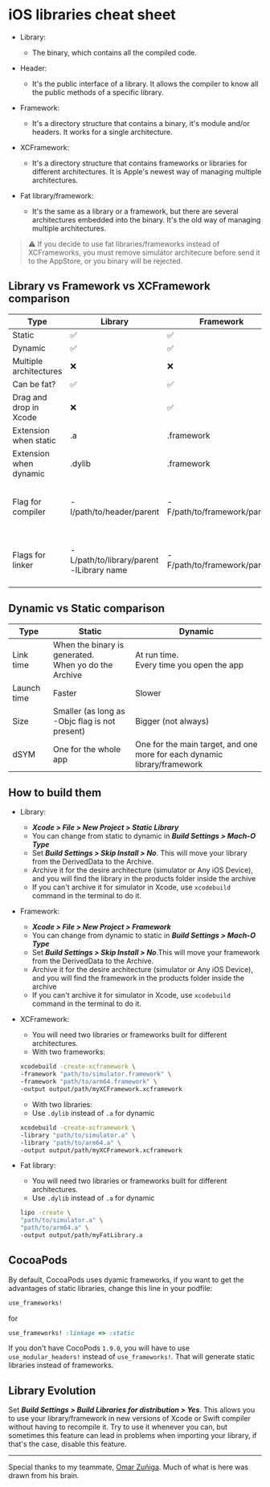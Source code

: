 # iOS libraries cheat sheet

- Library:
  - The binary, which contains all the compiled code.

- Header:
  - It's the public interface of a library. It allows the compiler to know all the public methods of a specific library.

- Framework:
  - It's a directory structure that contains a binary, it's module and/or headers. It works for a single architecture.

- XCFramework:
  - It's a directory structure that contains frameworks or libraries for different architectures. It is Apple's newest way of managing multiple architectures. 

- Fat library/framework:
  - It's the same as a library or a framework, but there are several architectures embedded into the binary. It's the old way of managing multiple architectures.

> :warning: If you decide to use fat libraries/frameworks instead of XCFrameworks, you must remove simulator architecure before send it to the AppStore, or you binary will be rejected.

## Library vs Framework vs XCFramework comparison

| Type                   | Library                                     | Framework                    | XCFramework                            |
|------------------------|---------------------------------------------|------------------------------|----------------------------------------|
| Static                 | ✅                                           | ✅                            | ✅                                      |
| Dynamic                | ✅                                           | ✅                            | ✅                                      |
| Multiple architectures | ❌                                           | ❌                            | ✅                                      |
| Can be fat?            | ✅                                           | ✅                            | no sense                               |
| Drag and drop in Xcode | ❌                                           | ✅                            | ✅                                      |
| Extension when static  | .a                                          | .framework                   | .xcframework                           |
| Extension when dynamic | .dylib               | .framework                   | .xcframework                           |
| Flag for compiler      | -I/path/to/header/parent                   | -F/path/to/framework/parent/ | Same as framework<br>But Xcode unwraps it internally |
| Flags for linker        | -L/path/to/library/parent<br>-lLibrary name | -F/path/to/framework/parent/ | Same as framework<br>But Xcode unwraps it internally |

## Dynamic vs Static comparison

| Type        | Static                                               | Dynamic                                                          |
|-------------|------------------------------------------------------|------------------------------------------------------------------|
| Link time   | When the binary is generated.<br>When yo do the Archive | At run time.<br>Every time you open the app                         |
| Launch time | Faster                                               | Slower                                                           |
| Size        | Smaller (as long as -Objc flag is not present)       | Bigger (not always)                                                          |
| dSYM        | One for the whole app                                | One for the main target, and one more for each dynamic library/framework |

## How to build them

- Library:
  - ***Xcode > File > New Project > Static Library***
  - You can change from static to dynamic in ***Build Settings > Mach-O Type***
  - Set ***Build Settings > Skip Install > No***. This will move your library from the DerivedData to the Archive.
  - Archive it for the desire architecture (simulator or Any iOS Device), and you will find the library in the products folder inside the archive
  - If you can't archive it for simulator in Xcode, use `xcodebuild` command in the terminal to do it.

- Framework:
  - ***Xcode > File > New Project > Framework***
  - You can change from dynamic to static in ***Build Settings > Mach-O Type***
  - Set ***Build Settings > Skip Install > No***.This will move your framework from the DerivedData to the Archive.
  - Archive it for the desire architecture (simulator or Any iOS Device), and you will find the framework in the products folder inside the archive
  - If you can't archive it for simulator in Xcode, use `xcodebuild` command in the terminal to do it.

- XCFramework:
  - You will need two libraries or frameworks built for different architectures.
  - With two frameworks: 
  ```bash
  xcodebuild -create-xcframework \
  -framework "path/to/simulator.framework" \
  -framework "path/to/arm64.framework" \
  -output output/path/myXCFramework.xcframework
  ```
   - With two libraries: 
   - Use `.dylib` instead of `.a` for dynamic
    ```bash
    xcodebuild -create-xcframework \
    -library "path/to/simulator.a" \
    -library "path/to/arm64.a" \
    -output output/path/myXCFramework.xcframework
    ```
 - Fat library: 
   - You will need two libraries or frameworks built for different architectures.
   - Use `.dylib` instead of `.a` for dynamic
    ```bash
    lipo -create \
    "path/to/simulator.a" \
    "path/to/arm64.a" \
    -output output/path/myFatLibrary.a
    ```
 ## CocoaPods
 
 By default, CocoaPods uses dyamic frameworks, if you want to get the advantages of static libraries, change this line in your podfile:
 
```ruby
use_frameworks!
```

for

```ruby
use_frameworks! :linkage => :static
```

If you don't have CocoPods `1.9.0`, you will have to use `use_modular_headers!` instead of `use_frameworks!`. That will generate static libraries instead of frameworks.

## Library Evolution

Set ***Build Settings > Build Libraries for distribution > Yes***. This allows you to use your library/framework in new versions of Xcode or Swift compiler without having to recompile it. Try to use it whenever you can, but sometimes this feature can lead in problems when importing your library, if that's the case, disable this feature.

---
Special thanks to my teammate, [Omar Zuñiga](https://github.com/omarzl). Much of what is here was drawn from his brain.
